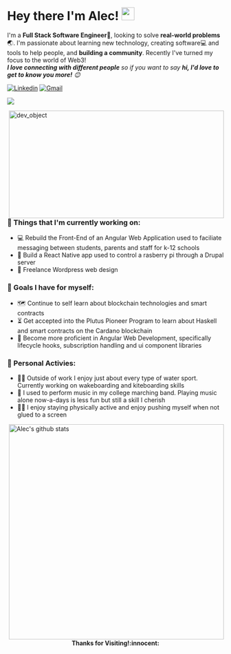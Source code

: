 <!-- Greeting -->
# Hey there I'm Alec! <img src="https://raw.githubusercontent.com/iampavangandhi/iampavangandhi/master/gifs/Hi.gif" width="30px">

<!--Introduction -->
I'm a **Full Stack Software Engineer**:iphone:, looking to solve **real-world problems**:earth_asia:. I'm passionate about learning new technology, creating software:computer: and tools to help people, and **building a community**. Recently I've turned my focus to the world of Web3!
<br>
<em><b>I love connecting with different people</b> so if you want to say <b>hi, I'd love to get to know you more!</b> :blush:</em>

<!-- Your badges -->
[![Linkedin](https://img.shields.io/badge/-Alec_Johnson-blue?style=flat&logo=Linkedin&logoColor=white)](https://www.linkedin.com/in/alec-johnson-931567161)
[![Gmail](https://img.shields.io/badge/-Alec_Johnson-c14438?style=flat&logo=Gmail&logoColor=white)](mailto:alec.lee.johnson@gmail.com)

<!-- Profile View Count -->
![](https://komarev.com/ghpvc/?username=Alejandro2180&style=flat)

<!-- Working GIF -->
<img src="https://github.com/JoykishanSharma/JoykishanSharma/blob/master/dev_object.png" alt="dev_object" align="right" width="500" height="250" />

### 💼  Things that I'm currently working on: 
* :computer: Rebuild the Front-End of an Angular Web Application used to faciliate messaging between students, parents and staff for k-12 schools
* :iphone: Build a React Native app used to control a rasberry pi through a Drupal server
* :pencil: Freelance Wordpress web design

### 🌱 Goals I have for myself:
* :world_map: Continue to self learn about blockchain technologies and smart contracts
* :hourglass_flowing_sand: Get accepted into the Plutus Pioneer Program to learn about Haskell and smart contracts on the Cardano blockchain
* :brain: Become more proficient in Angular Web Development, specifically lifecycle hooks, subscription handling and ui component libraries

### :man: Personal Activies:
* :surfing_man: Outside of work I enjoy just about every type of water sport. Currently working on wakeboarding and kiteboarding skills
* :trumpet: I used to perform music in my college marching band. Playing music alone now-a-days is less fun but still a skill I cherish
* :weight_lifting_man: I enjoy staying physically active and enjoy pushing myself when not glued to a screen

<p> <!-- GitHub README Stats -->
  <a href="https://github.com/Alejandro2180?tab=repositories">
    <img width="500" height="auto" align="right" alt="Alec's github stats" 
         src="https://github-readme-stats.vercel.app/api?username=Alejandro2180&show_icons=true&theme=algolia&count_private=true" />
   <!-- <img width="30%" height="auto" align="right" alt="Alec's github stats" 
         src="https://github-readme-stats.vercel.app/api/top-langs/?username=Alejandro2180&layout=compact" />
NOTE: Top languages does not indicate my skill level or something like that, it's a github metric of which languages i have the most code on github. -->
  </a>
</p>

<h4 align="center"> Thanks for Visiting!:innocent:</h4>
